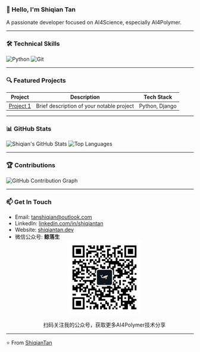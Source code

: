 ### 👋 Hello, I'm Shiqian Tan

A passionate developer focused on AI4Science, especially AI4Polymer.

---

### 🛠️ Technical Skills

![Python](https://img.shields.io/badge/-Python-3776AB?style=flat&logo=python&logoColor=white)
![Git](https://img.shields.io/badge/-Git-F05032?style=flat&logo=git&logoColor=white)


---

### 🔍 Featured Projects

| Project | Description | Tech Stack |
|---------|-------------|------------|
| [Project 1](https://github.com/ShiqianTan/) | Brief description of your notable project | Python, Django |

---

### 📊 GitHub Stats

![Shiqian's GitHub Stats](https://github-readme-stats.vercel.app/api?username=ShiqianTan&show_icons=true&theme=default&count_private=true)
![Top Languages](https://github-readme-stats.vercel.app/api/top-langs/?username=ShiqianTan&layout=compact&theme=default)

---

### 🏆 Contributions

![GitHub Contribution Graph](https://activity-graph.herokuapp.com/graph?username=ShiqianTan&theme=react-dark&hide_border=true)

---

### 📫 Get In Touch

- Email: [tanshiqian@outlook.com](mailto:tanshiqian@outlook.com)
- LinkedIn: [linkedin.com/in/shiqiantan](https://www.linkedin.com/in/%E8%AF%97%E4%B9%BE-%E8%B0%AD-93bbab317/)
- Website: [shiqiantan.dev](https://shiqiantan.dev)
- 微信公众号: **鲸落生**
  <div align="center">
    <img src="https://github.com/ShiqianTan/AI4Polymer/blob/main/wechat.jpg" alt="鲸落生 微信公众号二维码" width="200">
  </div>
  <p align="center">扫码关注我的公众号，获取更多AI4Polymer技术分享</p>
---

⭐️ From [ShiqianTan](https://github.com/ShiqianTan)


<!--
**ShiqianTan/ShiqianTan** is a ✨ _special_ ✨ repository because its `README.md` (this file) appears on your GitHub profile.

Here are some ideas to get you started:

- 🔭 I’m currently working on ...
- 🌱 I’m currently learning ...
- 👯 I’m looking to collaborate on ...
- 🤔 I’m looking for help with ...
- 💬 Ask me about ...
- 📫 How to reach me: ...
- 😄 Pronouns: ...
- ⚡ Fun fact: ...
-->
